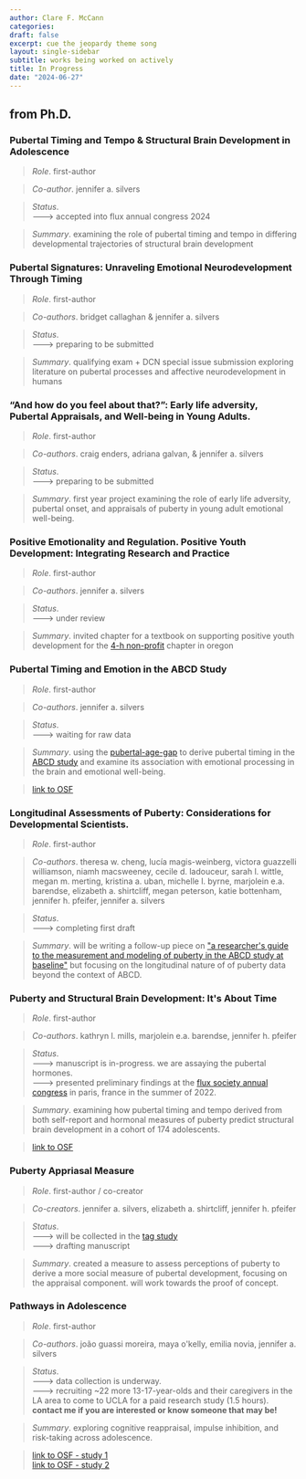 ```yaml
---
author: Clare F. McCann
categories:
draft: false
excerpt: cue the jeopardy theme song
layout: single-sidebar
subtitle: works being worked on actively
title: In Progress
date: "2024-06-27"
---
```


## from Ph.D.

### Pubertal Timing and Tempo & Structural Brain Development in Adolescence
> *Role*. first-author

> *Co-author*. jennifer a. silvers

> *Status*. </br>
---> accepted into flux annual congress 2024

> *Summary*. examining the role of pubertal timing and tempo in differing developmental trajectories of structural brain development

### Pubertal Signatures: Unraveling Emotional Neurodevelopment Through Timing
> *Role*. first-author

> *Co-authors*. bridget callaghan & jennifer a. silvers

> *Status*. </br>
---> preparing to be submitted

> *Summary*. qualifying exam + DCN special issue submission exploring literature on pubertal processes and affective neurodevelopment in humans

### “And how do you feel about that?”: Early life adversity, Pubertal Appraisals, and Well-being in Young Adults.
> *Role*. first-author

> *Co-authors*. craig enders, adriana galvan, & jennifer a. silvers

> *Status*. </br>
---> preparing to be submitted

> *Summary*. first year project examining the role of early life adversity, pubertal onset, and appraisals of puberty in young adult emotional well-being.


### Positive Emotionality and Regulation. Positive Youth Development: Integrating Research and Practice
> *Role*. first-author

> *Co-authors*. jennifer a. silvers

> *Status*. </br>
---> under review

> *Summary*. invited chapter for a textbook on supporting positive youth development for the [4-h non-profit](https://4-h.org/?utm_source=google-ads&utm_campaign&utm_agid=87845952896&utm_term=4h&creative=409188558698&device=c&placement&wickedsource=google&wickedid=409188558698&wcid=8707445715&wv=4&gad_source=1&gclid=CjwKCAiAt5euBhB9EiwAdkXWO5iu2mj5pIaoYTIlA2YMHP8D8eVCl-kKu_2nn6vyOnvRHEcRWqHyUhoCRP0QAvD_BwE) chapter in oregon 

### Pubertal Timing and Emotion in the ABCD Study
> *Role*. first-author

> *Co-authors*. jennifer a. silvers 

> *Status*.</br> 
---> waiting for raw data 

> *Summary*. using the [pubertal-age-gap](https://www.medrxiv.org/content/10.1101/2022.05.13.22275069v1) to derive pubertal timing in the [ABCD study](https://abcdstudy.org/) and examine its association with emotional processing in the brain and emotional well-being.

> [link to OSF](https://osf.io/3hmju/)

### Longitudinal Assessments of Puberty: Considerations for Developmental Scientists.
> *Role*. first-author

> *Co-authors*. theresa w. cheng, lucía magis-weinberg, victora guazzelli williamson, niamh macsweeney, cecile d. ladouceur, sarah l. wittle, megan m. merting, kristina a. uban, michelle l. byrne, marjolein e.a. barendse, elizabeth a. shirtcliff, megan peterson, katie bottenham, jennifer h. pfeifer, jennifer a. silvers  

> *Status*. </br>
---> completing first draft

> *Summary*. will be writing a follow-up piece on ["a researcher's guide to the measurement and modeling of puberty in the ABCD study at baseline"](https://pubmed.ncbi.nlm.nih.gov/34025573/) but focusing on the longitudinal nature of of puberty data beyond the context of ABCD.

### Puberty and Structural Brain Development: It's About Time</br>
> *Role*. first-author</br>

> *Co-authors*. kathryn l. mills, marjolein e.a. barendse, jennifer h. pfeifer

> *Status*. </br>
---> manuscript is in-progress. we are assaying the pubertal hormones.</br>
---> presented preliminary findings at the [flux society annual congress](https://fluxsociety.org/2022-paris/) in paris, france in the summer of 2022.

> *Summary*. examining how pubertal timing and tempo derived from both self-report and hormonal measures of puberty predict structural brain development in a cohort of 174 adolescents.

> [link to OSF](https://osf.io/3qnt7/)

### Puberty Appriasal Measure</br>
> *Role*. first-author / co-creator

> *Co-creators*. jennifer a. silvers, elizabeth a. shirtcliff, jennifer h. pfeifer

> *Status*.</br>
---> will be collected in the [tag study](https://uodsnlab.com/our-research/project-one-ry55p) </br>
---> drafting manuscript

> *Summary*. created a measure to assess perceptions of puberty to derive a more social measure of pubertal development, focusing on the appraisal component. will work towards the proof of concept.

### Pathways in Adolescence</br>
> *Role*. first-author</br>

> *Co-authors*. joão guassi moreira, maya o'kelly, emilia novia, jennifer a. silvers

> *Status*.</br>
---> data collection is underway.</br>
---> recruiting ~22 more 13-17-year-olds and their caregivers in the LA area to come to UCLA for a paid research study (1.5 hours). **contact me if you are interested or know someone that may be!**

> *Summary*. exploring cognitive reappraisal, impulse inhibition, and risk-taking across adolescence.

> [link to OSF - study 1](https://osf.io/3ju8p/) </br>
> [link to OSF - study 2](https://osf.io/3u26x/)



